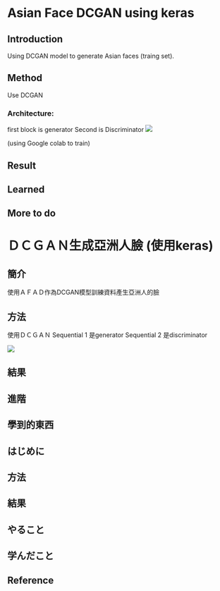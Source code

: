 # Asian Face DCGAN using keras

## Introduction
Using DCGAN model to generate Asian faces (traing set).

## Method
Use DCGAN
### Architecture:
first block is generator
Second is Discriminator
![](https://i.imgur.com/Neh3pu8.png)

(using Google colab to train)


## Result

## Learned

## More to do

# ＤＣＧＡＮ生成亞洲人臉 (使用keras)

## 簡介
使用ＡＦＡＤ作為DCGAN模型訓練資料產生亞洲人的臉

## 方法
使用ＤＣＧＡＮ
Sequential 1 是generator
Sequential 2 是discriminator

![](https://i.imgur.com/Neh3pu8.png)
## 結果

## 進階

## 學到的東西

## はじめに

## 方法

## 結果

## やること

## 学んだこと



## Reference
